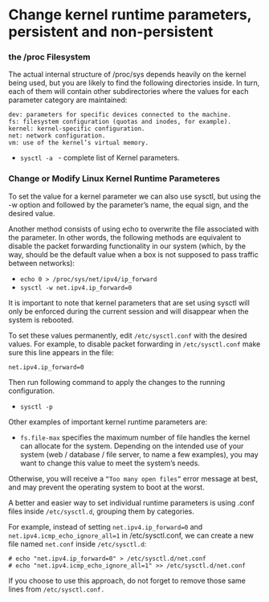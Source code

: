 # Change kernel runtime parameters, persistent and non-persistent

### the /proc Filesystem

The actual internal structure of /proc/sys depends heavily on the kernel being used, but you are likely to find the following directories inside. In turn, each of them will contain other subdirectories where the values for each parameter category are maintained:

    dev: parameters for specific devices connected to the machine.
    fs: filesystem configuration (quotas and inodes, for example).
    kernel: kernel-specific configuration.
    net: network configuration.
    vm: use of the kernel’s virtual memory.

   * `sysctl -a ` - complete list of Kernel parameters.

### Change or Modify Linux Kernel Runtime Parameteres

To set the value for a kernel parameter we can also use sysctl, but using the -w option and followed by the parameter’s name, the equal sign, and the desired value.

Another method consists of using echo to overwrite the file associated with the parameter. In other words, the following methods are equivalent to disable the packet forwarding functionality in our system (which, by the way, should be the default value when a box is not supposed to pass traffic between networks):

* `echo 0 > /proc/sys/net/ipv4/ip_forward`
* `sysctl -w net.ipv4.ip_forward=0`

It is important to note that kernel parameters that are set using sysctl will only be enforced during the current session and will disappear when the system is rebooted.

To set these values permanently, edit `/etc/sysctl.conf` with the desired values. For example, to disable packet forwarding in `/etc/sysctl.conf` make sure this line appears in the file:

`net.ipv4.ip_forward=0`

Then run following command to apply the changes to the running configuration.

* `sysctl -p`

Other examples of important kernel runtime parameters are:

* `fs.file-max` specifies the maximum number of file handles the kernel can allocate for the system. Depending on the intended use of your system (web / database / file server, to name a few examples), you may want to change this value to meet the system’s needs.

Otherwise, you will receive a `“Too many open files”` error message at best, and may prevent the operating system to boot at the worst.

A better and easier way to set individual runtime parameters is using .conf files inside `/etc/sysctl.d`, grouping them by categories.

For example, instead of setting `net.ipv4.ip_forward=0` and `net.ipv4.icmp_echo_ignore_all=1` in /etc/sysctl.conf, we can create a new file named `net.conf` inside `/etc/sysctl.d`:
```
# echo "net.ipv4.ip_forward=0" > /etc/sysctl.d/net.conf
# echo "net.ipv4.icmp_echo_ignore_all=1" >> /etc/sysctl.d/net.conf
```
If you choose to use this approach, do not forget to remove those same lines from `/etc/sysctl.conf.`
